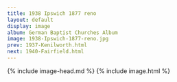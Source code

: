 ```yaml
---
title: 1938 Ipswich 1877 reno
layout: default
display: image
album: German Baptist Churches Album
image: 1938-Ipswich-1877-reno.jpg
prev: 1937-Kenilworth.html
next: 1940-Fairfield.html
---
```

{% include image-head.md %}
{% include image.html %}